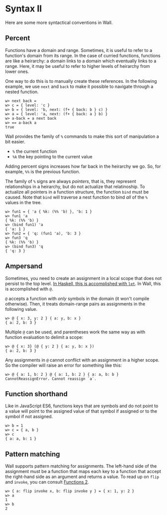 # Syntax II

Here are some more syntactical conventions in Wall.

## Percent

Functions have a domain and range.  Sometimes, it is useful to refer to a function's domain from its range.  In the case of curried functions, functions are like a heirarchy: a domain links to a domain which eventually links to a range.  Here, it may be useful to refer to higher levels of heirarchy from lower ones.

One way to do this is to manually create these references.  In the following example, we use `next` and `back` to make it possible to navigate through a nested function.

```
w> next back =
w> c = { level: 'c }
w> b = { level: 'b, next: (f+ { back: b } c) }
w> a = { level: 'a, next: (f+ { back: a } b) }
w> a-back = a next back
w> == a-back a
true
```

Wall provides the family of `%` commands to make this sort of manipulation a bit easier.

- `%` the current function
- `%k` the key pointing to the current value

Adding percent signs increases how far back in the heirarchy we go.  So, for example, `%%` is the previous function.

The family of `%` signs are always *pointers*, that is, they represent relationships in a heirarchy, but do not actualize that relatinoship. To actualize all pointers in a function structure, the function `bind` must be caused. Note that `bind` will traverse a nest function to bind *all* of the `%` values in the tree.

```
w> fun1 = { 'a { %k: (%% 'b) }, 'b: 1 }
w> fun1 'a
{ %k: (%% 'b) }
w> (bind fun1) 'a
{ 'a: 1 }
w> fun2 = { 'q: (fun1 'a), 'b: 3 }
w> fun3 'q
{ %k: (%% 'b) }
w> (bind fun3) 'q
{ 'q: 3 }
```

## Ampersand

Sometimes, you need to create an assignment in a local scope that does not persist to the top level.  [In Haskell, this is accomplished with `let`](http://learnyouahaskell.com/syntax-in-functions#let-it-be).  In Wall, this is accomplished with `@`.

`@` accepts a function with *only* symbols in the domain (it won't compile otherwise). Then, it treats domain-range pairs as assignments in the following value.


```
w> @ { x: 3, y: 2 } { a: y, b: x }
{ a: 2, b: 3 }
```

Multiple `@` can be used, and parentheses work the same way as with function evaluation to delimit a scope:

```
w> @ { x: 3} (@ { y: 2 } { a: y, b: x })
{ a: 2, b: 3 }
```

Any assignments in `@` cannot conflict with an assignment in a higher scope.  So the compiler will raise an error for something like this:

```
w> @ { a: 1, b: 2 } @ { a: 1, b: 2 } { a: a, b: b }
CannotReassignError. Cannot reassign `a`.
```

## Function shorthand

Like in JavaScript ES6, functions keys that are symbols and do not point to a value will point to the assigned value of that symbol if assigned or to the symbol if not assigned.

```
w> b = 1
w> c = { a, b }
w> c
{ a: a, b: 1 }
```

## Pattern matching

Wall supports pattern matching for assignments.  The left-hand side of the assignment must be a function that maps each key to a function that accept the right-hand side as an argument and returns a value. To read up on `flip` and `invoke`, you can consult [Functions 2](./functions-2).

```
w> { a: flip invoke x, b: flip invoke y } = { x: 1, y: 2 }
w> a
1
w> b
2
```
